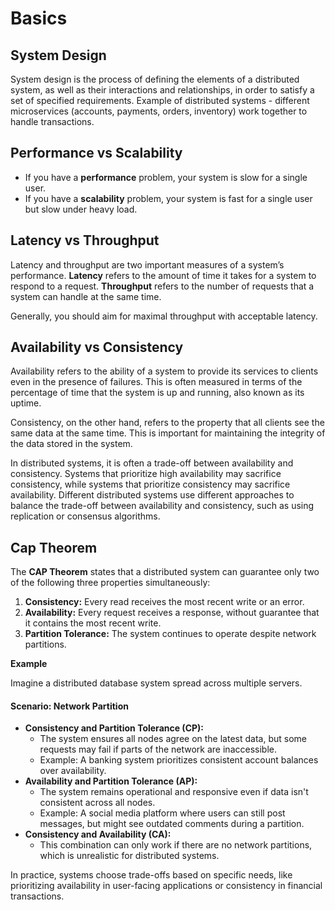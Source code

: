 # Basics

## System Design

System design is the process of defining the elements of a distributed system, as well as their interactions and relationships, in order to satisfy a set of specified requirements. Example of distributed systems - different microservices (accounts, payments, orders, inventory) work together to handle transactions.

## Performance vs Scalability

- If you have a **performance** problem, your system is slow for a single user.
- If you have a **scalability** problem, your system is fast for a single user but slow under heavy load.

## Latency vs Throughput

Latency and throughput are two important measures of a system’s performance. **Latency** refers to the amount of time it takes for a system to respond to a request. **Throughput** refers to the number of requests that a system can handle at the same time.

Generally, you should aim for maximal throughput with acceptable latency.

## Availability vs Consistency

Availability refers to the ability of a system to provide its services to clients even in the presence of failures. This is often measured in terms of the percentage of time that the system is up and running, also known as its uptime.

Consistency, on the other hand, refers to the property that all clients see the same data at the same time. This is important for maintaining the integrity of the data stored in the system.

In distributed systems, it is often a trade-off between availability and consistency. Systems that prioritize high availability may sacrifice consistency, while systems that prioritize consistency may sacrifice availability. Different distributed systems use different approaches to balance the trade-off between availability and consistency, such as using replication or consensus algorithms.

## Cap Theorem

The **CAP Theorem** states that a distributed system can guarantee only two of the following three properties simultaneously:

1. **Consistency:** Every read receives the most recent write or an error.
2. **Availability:** Every request receives a response, without guarantee that it contains the most recent write.
3. **Partition Tolerance:** The system continues to operate despite network partitions.

**Example**

Imagine a distributed database system spread across multiple servers.

#### Scenario: Network Partition

- **Consistency and Partition Tolerance (CP):**
    - The system ensures all nodes agree on the latest data, but some requests may fail if parts of the network are inaccessible.
    - Example: A banking system prioritizes consistent account balances over availability.
- **Availability and Partition Tolerance (AP):**
    - The system remains operational and responsive even if data isn't consistent across all nodes.
    - Example: A social media platform where users can still post messages, but might see outdated comments during a partition.
- **Consistency and Availability (CA):**
    - This combination can only work if there are no network partitions, which is unrealistic for distributed systems.

In practice, systems choose trade-offs based on specific needs, like prioritizing availability in user-facing applications or consistency in financial transactions.



